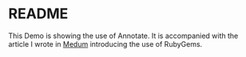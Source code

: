 # README

This Demo is showing the use of Annotate.
It is accompanied with the article I wrote in [Medum][MED] introducing the use of RubyGems.

[MED]: <https://medium.com/實用的rubygems/annotate-在activerecord開頭顯示資料表內容-a93d7efb459d>
